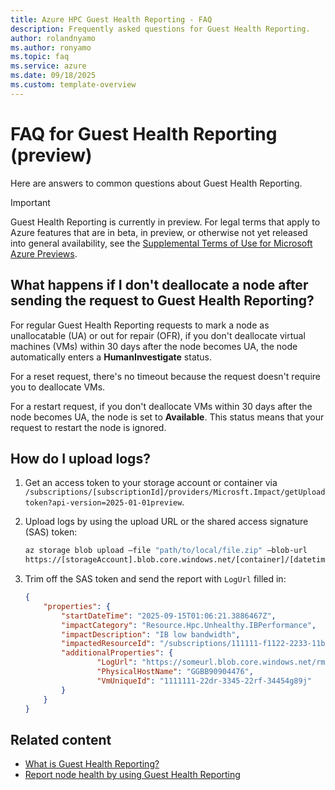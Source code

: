 ```yaml
---
title: Azure HPC Guest Health Reporting - FAQ 
description: Frequently asked questions for Guest Health Reporting.
author: rolandnyamo 
ms.author: ronyamo 
ms.topic: faq 
ms.service: azure 
ms.date: 09/18/2025 
ms.custom: template-overview 
---
```


# FAQ for Guest Health Reporting (preview)

Here are answers to common questions about Guest Health Reporting.

> [!IMPORTANT]
> Guest Health Reporting is currently in preview. For legal terms that apply to Azure features that are in beta, in preview, or otherwise not yet released into general availability, see the [Supplemental Terms of Use for Microsoft Azure Previews](https://azure.microsoft.com/support/legal/preview-supplemental-terms/).

## What happens if I don't deallocate a node after sending the request to Guest Health Reporting?

For regular Guest Health Reporting requests to mark a node as unallocatable (UA) or out for repair (OFR), if you don't deallocate virtual machines (VMs) within 30 days after the node becomes UA, the node automatically enters a **HumanInvestigate** status.

For a reset request, there's no timeout because the request doesn't require you to deallocate VMs.

For a restart request, if you don't deallocate VMs within 30 days after the node becomes UA, the node is set to **Available**. This status means that your request to restart the node is ignored.

## How do I upload logs?

1. Get an access token to your storage account or container via
`/subscriptions/[subscriptionId]/providers/Microsft.Impact/getUploadtoken?api-version=2025-01-01preview`.

2. Upload logs by using the upload URL or the shared access signature (SAS) token:

    ```bash
    az storage blob upload –file "path/to/local/file.zip" –blob-url
    https://[storageAccount].blob.core.windows.net/[container]/[datetime]_[randomHash].zip?[SasToken]
    ```

3. Trim off the SAS token and send the report with `LogUrl` filled in:

    ```json
    {
        "properties": {
            "startDateTime": "2025-09-15T01:06:21.3886467Z",
            "impactCategory": "Resource.Hpc.Unhealthy.IBPerformance",
            "impactDescription": "IB low bandwidth",
            "impactedResourceId": "/subscriptions/111111-f1122-2233-11bc-bb00123/resourceGroups/<rg_name>/providers/Microsoft.Compute/virtualMachines/<vm_name>",
            "additionalProperties": {
                    "LogUrl": "https://someurl.blob.core.windows.net/rma",
                    "PhysicalHostName": "GGBB90904476",
                    "VmUniqueId": "1111111-22dr-3345-22rf-34454g89j"
            }
        }
    }

    ```

## Related content

* [What is Guest Health Reporting?](guest-health-overview.md)
* [Report node health by using Guest Health Reporting](guest-health-impact-report.md)
